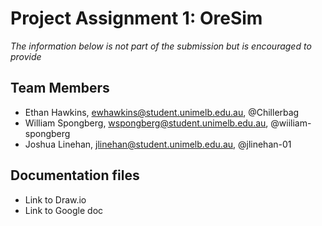 # Project Assignment 1: OreSim
*The information below is not part of the submission but is encouraged to provide*

 ## Team Members
- Ethan Hawkins, ewhawkins@student.unimelb.edu.au, @Chillerbag
- William Spongberg, wspongberg@student.unimelb.edu.au, @wiiliam-spongberg
- Joshua Linehan, jlinehan@student.unimelb.edu.au, @jlinehan-01


 ## Documentation files
- Link to Draw.io 
- Link to Google doc

